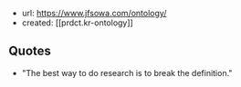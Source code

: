 
- url: https://www.jfsowa.com/ontology/
- created: [[prdct.kr-ontology]] 


## Quotes

- "The best way to do research is to break the definition."
